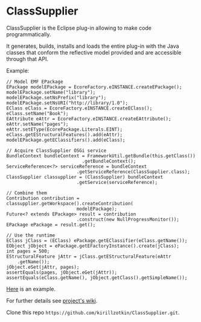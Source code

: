 ClassSupplier
===========

ClassSupplier is the Eclipse plug-in allowing to make code programmatically.  

It generates, builds, installs and loads the entire plug-in with the Java classes that conform the reflective model provided and are accessible through that API.  


Example:  

    // Model EMF EPackage
    EPackage modelEPackage = EcoreFactory.eINSTANCE.createEPackage();
    modelEPackage.setName("library");
    modelEPackage.setNsPrefix("library");
    modelEPackage.setNsURI("http://library/1.0");
    EClass eClass = EcoreFactory.eINSTANCE.createEClass();
    eClass.setName("Book");
    EAttribute eAttr = EcoreFactory.eINSTANCE.createEAttribute();
    eAttr.setName("pages");
    eAttr.setEType(EcorePackage.Literals.EINT);
    eClass.getEStructuralFeatures().add(eAttr);
    modelEPackage.getEClassifiers().add(eClass);
    
    // Acquire ClassSupplier OSGi service
    BundleContext bundleContext = FrameworkUtil.getBundle(this.getClass())
                                .getBundleContext();
    ServiceReference<?> serviceReference = bundleContext
                              .getServiceReference(ClassSupplier.class);
    ClassSupplier classupplier = (ClassSupplier) bundleContext
                              .getService(serviceReference);
    
    // Combine them
    Contribution contribution = classupplier.getWorkspace().createContribution(
                              modelEPackage);
    Future<? extends EPackage> result = contribution
                              .construct(new NullProgressMonitor());
    EPackage ePackage = result.get();
    
    // Use the runtime
    EClass jClass = (EClass) ePackage.getEClassifier(eClass.getName());
    EObject jObject = ePackage.getEFactoryInstance().create(jClass); 
    int pages = 500;
    EStructuralFeature jAttr = jClass.getEStructuralFeature(eAttr
        .getName());
    jObject.eSet(jAttr, pages);
    assertEquals(pages, jObject.eGet(jAttr));
    assertEquals(eClass.getName(), jObject.getClass().getSimpleName());  
        
[Here](/org.classupplier.test/src/org/classupplier/test/ClassSupplierTests.java) is an example.  

For further details see [project's wiki](https://github.com/kirillzotkin/ClassSupplier/wiki).

Clone this repo ```https://github.com/kirillzotkin/ClassSupplier.git```.
